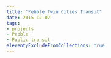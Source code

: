 ```yaml
---
title: "Pebble Twin Cities Transit"
date: 2015-12-02
tags:
- projects
- Pebble
- Public transit
eleventyExcludeFromCollections: true
---
```

